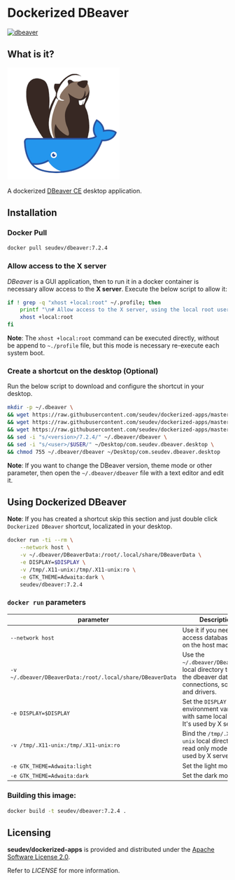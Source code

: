 # Dockerized DBeaver

[![dbeaver](http://dockeri.co/image/seudev/dbeaver)](https://hub.docker.com/r/seudev/dbeaver)

## What is it?

![dockerized-dbeaver-256px](https://raw.githubusercontent.com/seudev/dockerized-apps/master/dbeaver/dockerized-dbeaver-256px.png)

A dockerized [DBeaver CE](https://dbeaver.io/) desktop application.

## Installation

### Docker Pull

```sh
docker pull seudev/dbeaver:7.2.4
```

### Allow access to the X server

*DBeaver* is a GUI application, then to run it in a docker container is necessary allow access to the **X server**. Execute the below script to allow it:

```sh
if ! grep -q "xhost +local:root" ~/.profile; then
    printf "\n# Allow access to the X server, using the local root user\nxhost +local:root\n" >> ~/.profile
    xhost +local:root
fi
```

**Note**: The `xhost +local:root` command can be executed directly, without be append to `~./profile` file, but this mode is necessary re-execute each system boot.

### Create a shortcut on the desktop (Optional)

Run the below script to download and configure the shortcut in your desktop.

```sh
mkdir -p ~/.dbeaver \
&& wget https://raw.githubusercontent.com/seudev/dockerized-apps/master/dbeaver/dbeaver -O ~/.dbeaver/dbeaver \
&& wget https://raw.githubusercontent.com/seudev/dockerized-apps/master/dbeaver/dockerized-dbeaver-256px.png -O ~/.dbeaver/dockerized-dbeaver-256px.png \
&& wget https://raw.githubusercontent.com/seudev/dockerized-apps/master/dbeaver/com.seudev.dbeaver.desktop -O ~/Desktop/com.seudev.dbeaver.desktop \
&& sed -i "s/<version>/7.2.4/" ~/.dbeaver/dbeaver \
&& sed -i "s/<user>/$USER/" ~/Desktop/com.seudev.dbeaver.desktop \
&& chmod 755 ~/.dbeaver/dbeaver ~/Desktop/com.seudev.dbeaver.desktop
```

**Note**: If you want to change the DBeaver version, theme mode or other parameter, then open the `~/.dbeaver/dbeaver` file with a text editor and edit it.

## Using Dockerized DBeaver

**Note**: If you has created a shortcut skip this section and just double click `Dockerized DBeaver` shortcut, localizated in your desktop.

```sh
docker run -ti --rm \
    --network host \
    -v ~/.dbeaver/DBeaverData:/root/.local/share/DBeaverData \
    -e DISPLAY=$DISPLAY \
    -v /tmp/.X11-unix:/tmp/.X11-unix:ro \
    -e GTK_THEME=Adwaita:dark \
    seudev/dbeaver:7.2.4
```

### `docker run` parameters

| **parameter**                                              | **Description**                                                                                                  |
| ---------------------------------------------------------- | ---------------------------------------------------------------------------------------------------------------- |
| `--network host`                                           | Use it if you need to access database server on the host machine                                                 |
| `-v ~/.dbeaver/DBeaverData:/root/.local/share/DBeaverData` | Use the `~/.dbeaver/DBeaverData` local directory to save the dbeaver data like connections, scripts and drivers. |
| `-e DISPLAY=$DISPLAY`                                      | Set the `DISPLAY` environment variable with same local value. It's used by X server.                             |
| `-v /tmp/.X11-unix:/tmp/.X11-unix:ro`                      | Bind the `/tmp/.X11-unix` local directory in read only mode. It's used by X server.                              |
| `-e GTK_THEME=Adwaita:light`                               | Set the light mode.                                                                                              |
| `-e GTK_THEME=Adwaita:dark`                                | Set the dark mode.                                                                                               |

### Building this image:

```sh
docker build -t seudev/dbeaver:7.2.4 .
```

## Licensing

**seudev/dockerized-apps** is provided and distributed under the [Apache Software License 2.0](http://www.apache.org/licenses/LICENSE-2.0).

Refer to *LICENSE* for more information.
